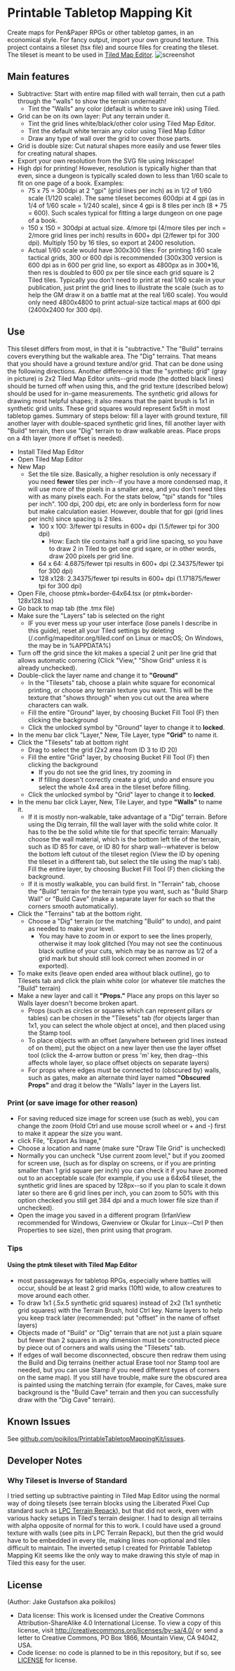 # Printable Tabletop Mapping Kit
Create maps for Pen&amp;Paper RPGs or other tabletop games, in an economical style. For fancy output, import your own ground texture. This project contains a tileset (tsx file) and source files for creating the tileset. The tileset is meant to be used in [Tiled Map Editor](https://www.mapeditor.org/).
![screenshot](https://github.com/poikilos/PrintableTabletopMappingKit/raw/master/screenshot.png)

## Main features
* Subtractive: Start with entire map filled with wall terrain, then cut a path through the "walls" to show the terrain underneath!
  - Tint the "Walls" any color (default is white to save ink) using Tiled.
* Grid can be on its own layer: Put any terrain under it.
  - Tint the grid lines white/black/other color using Tiled Map Editor.
  - Tint the default white terrain any color using Tiled Map Editor
  - Draw any type of wall over the grid to cover those parts.
* Grid is double size: Cut natural shapes more easily and use fewer tiles for creating natural shapes.
* Export your own resolution from the SVG file using Inkscape!
* High dpi for printing! However, resolution is typically higher than that even, since a dungeon is typically scaled down to less than 1/60 scale to fit on one page of a book. Examples:
  * 75 x 75 = 300dpi at 2 "gpi" (grid lines per inch) as in 1/2 of 1/60 scale (1/120 scale). The same tileset becomes 600dpi at 4 gpi (as in 1/4 of 1/60 scale = 1/240 scale), since 4 gpi is 8 tiles per inch (8 * 75 = 600). Such scales typical for fitting a large dungeon on one page of a book.
  * 150 x 150 = 300dpi at actual size. 4/more tpi (4/more tiles per inch = 2/more grid lines per inch) results in 600+ dpi (2/fewer tpi for 300 dpi). Multiply 150 by 16 tiles, so export at 2400 resolution.
  * Actual 1/60 scale would have 300x300 tiles: For printing 1:60 scale tactical grids, 300 or 600 dpi is recommended (300x300 version is 600 dpi as in 600 per grid line, so export as 4800px as in 300*16, then res is doubled to 600 px per tile since each grid square is 2 Tiled tiles. Typically you don't need to print at real 1/60 scale in your publication, just print the grid lines to illustrate the scale (such as to help the GM draw it on a battle mat at the real 1/60 scale). You would only need 4800x4800 to print actual-size tactical maps at 600 dpi (2400x2400 for 300 dpi).

## Use
This tileset differs from most, in that it is "subtractive." The "Build" terrains covers everything but the walkable area. The "Dig" terrains. That means that you should have a ground texture and/or grid. That can be done using the following directions. Another difference is that the "synthetic grid" (gray in picture) is 2x2 Tiled Map Editor units--grid mode (the dotted black lines) should be turned off when using this, and the grid texture (described below) should be used for in-game measurements. The synthetic grid allows for drawing most helpful shapes; it also means that the paint brush is 1x1 in synthetic grid units. These grid squares would represent 5x5ft in most tabletop games. Summary of steps below: fill a layer with ground texture, fill another layer with double-spaced synthetic grid lines, fill another layer with "Build" terrain, then use "Dig" terrain to draw walkable areas. Place props on a 4th layer (more if offset is needed).
* Install Tiled Map Editor
* Open Tiled Map Editor
* New Map
  - Set the tile size. Basically, a higher resolution is only necessary if you need **fewer** tiles per inch--if you have a more condensed map, it will use more of the pixels in a smaller area, and you don't need tiles with as many pixels each.
    For the stats below, "tpi" stands for "tiles per inch". 100 dpi, 200 dpi, etc are only in borderless form for now but make calculation easier. However, double that for gpi (grid lines per inch) since spacing is 2 tiles.
    * 100 x 100: 3/fewer tpi results in 600+ dpi (1.5/fewer tpi for 300 dpi)
      * How: Each tile contains half a grid line spacing, so you have to draw 2 in Tiled to get one grid sqare, or in other words, draw 200 pixels per grid line.
    * 64 x 64: 4.6875/fewer tpi results in 600+ dpi (2.34375/fewer tpi for 300 dpi)
    * 128 x128: 2.34375/fewer tpi results in 600+ dpi (1.171875/fewer tpi for 300 dpi)
* Open File, choose ptmk+border-64x64.tsx (or ptmk+border-128x128.tsx)
* Go back to map tab (the .tmx file)
* Make sure the "Layers" tab is selected on the right
  * IF you ever mess up your user interface (lose panels I describe in this guide), reset all your Tiled settings by deleting (/.config/mapeditor.org/tiled.conf on Linux or macOS; On Windows, the may be in %APPDATA%)
* Turn off the grid since the kit makes a special 2 unit per line grid that allows automatic cornering (Click "View," "Show Grid" unless it is already unchecked).
* Double-click the layer name and change it to **"Ground"**
  * In the "Tilesets" tab, choose a plain white square for economical printing, or choose any terrain texture you want. This will be the texture that "shows through" when you cut out the area where characters can walk.
  * Fill the entire "Ground" layer, by choosing Bucket Fill Tool (F) then clicking the background
  * Click the unlocked symbol by "Ground" layer to change it to **locked**.
* In the menu bar click "Layer," New, Tile Layer, type **"Grid"** to name it.
* Click the "Tilesets" tab at bottom right
  * Drag to select the grid (2x2 area from ID 3 to ID 20)
  * Fill the entire "Grid" layer, by choosing Bucket Fill Tool (F) then clicking the background
    * If you do not see the grid lines, try zooming in
    * If filling doesn't correctly create a grid, undo and ensure you select the whole 4x4 area in the tileset before filling.
  * Click the unlocked symbol by "Grid" layer to change it to **locked**.
* In the menu bar click Layer, New, Tile Layer, and type **"Walls"** to name it.
  * If it is mostly non-walkable, take advantage of a "Dig" terrain. Before using the Dig terrain, fill the wall layer with the solid white color. It has to the be the solid white tile for that specific terrain: Manually choose the wall material, which is the bottom left tile of the terrain, such as ID 85 for cave, or ID 80 for sharp wall--whatever is below the bottom left cutout of the tileset region (View the ID by opening the tileset in a different tab, but select the tile using the map's tab). Fill the entire layer, by choosing Bucket Fill Tool (F) then clicking the background.
  * If it is mostly walkable, you can build first. In "Terrain" tab, choose the "Build" terrain for the terrain type you want, such as "Build Sharp Wall" or "Build Cave" (make a separate layer for each so that the corners smooth automatically).
* Click the "Terrains" tab at the bottom right.
  * Choose a "Dig" terrain (or the matching "Build" to undo), and paint as needed to make your level.
    * You may have to zoom in or export to see the lines properly, otherwise it may look glitched (You may not see the continuous black outline of your cuts, which may be as narrow as 1/2 of a grid mark but should still look correct when zoomed in or exported).
* To make exits (leave open ended area without black outline), go to Tilesets tab and click the plain white color (or whatever tile matches the "Build" terrain)
* Make a new layer and call it **"Props."** Place any props on this layer so Walls layer doesn't become broken apart.
  * Props (such as circles or squares which can represent pillars or tables) can be chosen in the "Tilesets" tab (for objects larger than 1x1, you can select the whole object at once), and then placed using the Stamp tool.
  * To place objects with an offset (anywhere between grid lines instead of on them), put the object on a new layer then use the layer offset tool (click the 4-arrow button or press 'm' key, then drag--this affects whole layer, so place offset objects on separate layers)
  * For props where edges must be connected to (obscured by) walls, such as gates, make an alternate third layer named **"Obscured Props"** and drag it below the "Walls" layer in the Layers list.

### Print (or save image for other reason)
  * For saving reduced size image for screen use (such as web), you can change the zoom (Hold Ctrl and use mouse scroll wheel or + and -) first to make it appear the size you want.
  * click File, "Export As Image,"
  * Choose a location and name (make sure "Draw Tile Grid" is unchecked)
  * Normally you can uncheck "Use current zoom level," but if you zoomed for screen use, (such as for display on screens, or if you are printing smaller than 1 grid square per inch) you can check it if you have zoomed out to an acceptable scale (for example, if you use a 64x64 tileset, the synthetic grid lines are spaced by 128px--so if you plan to scale it down later so there are 6 grid lines per inch, you can zoom to 50% with this option checked you still get 384 dpi and a much lower file size than if unchecked).
  * Open the image you saved in a different program (IrfanView recommended for Windows, Gwenview or Okular for Linux--Ctrl P then Properties to see size), then print using that program.

### Tips
#### Using the ptmk tileset with Tiled Map Editor
* most passageways for tabletop RPGs, especially where battles will occur, should be at least 2 grid marks (10ft) wide, to allow creatures to move around each other.
* To draw 1x1 (.5x.5 synthetic grid squares) instead of 2x2 (1x1 synthetic grid squares) with the Terrain Brush, hold Ctrl key. Name layers to help you keep track later (recommended: put "offset" in the name of offset layers)
* Objects made of "Build" or "Dig" terrain that are not just a plain square but fewer than 2 squares in any dimension must be constructed piece by piece out of corners and walls using the "Tilesets" tab.
* If edges of wall become disconnected, obscure then redraw them using the Build and Dig terrains (neither actual Erase tool nor Stamp tool are needed, but you can use Stamp if you need different types of corners on the same map). If you still have trouble, make sure the obscured area is painted using the matching terrain (for example, for Caves, make sure background is the "Build Cave" terrain and then you can successfully draw with the "Dig Cave" terrain).

## Known Issues
See [github.com/poikilos/PrintableTabletopMappingKit/issues](https://github.com/poikilos/PrintableTabletopMappingKit/issues).

## Developer Notes
### Why Tileset is Inverse of Standard
I tried setting up subtractive painting in Tiled Map Editor using the normal way of doing tilesets (see terrain blocks using the Liberated Pixel Cup standard such as [LPC Terrain Repack](https://opengameart.org/content/lpc-terrain-repack)), but that did not work, even with various hacky setups in Tiled's terrain designer. I had to design all terrains with alpha opposite of normal for this to work. I could have used a ground texture with walls (see pits in LPC Terrain Repack), but then the grid would have to be embedded in every tile, making lines non-optional and tiles difficult to maintain. The inverted setup I created for Printable Tabletop Mapping Kit seems like the only way to make drawing this style of map in Tiled this easy for the user.

## License
(Author: Jake Gustafson aka poikilos)
* Data license: This work is licensed under the Creative Commons Attribution-ShareAlike 4.0 International License. To view a copy of this license, visit http://creativecommons.org/licenses/by-sa/4.0/ or send a letter to Creative Commons, PO Box 1866, Mountain View, CA 94042, USA.
* Code license: no code is planned to be in this repository, but if so, see [LICENSE](https://github.com/poikilos/PrintableTabletopMappingKit/blob/master/LICENSE) for license.
